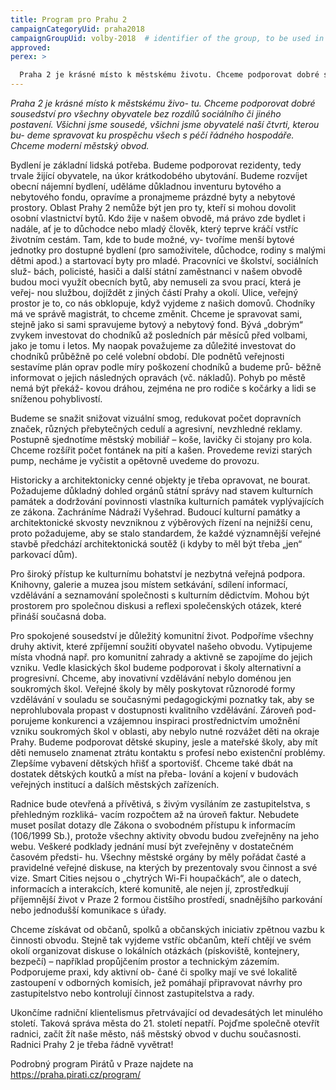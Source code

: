 ```yaml
---
title: Program pro Prahu 2
campaignCategoryUid: praha2018
campaignGroupUid: volby-2018  # identifier of the group, to be used in program point
approved:
perex: >

  Praha 2 je krásné místo k městskému životu. Chceme podporovat dobré sousedství pro všechny obyvatele bez rozdílů sociálního či jiného postavení. Všichni jsme sousedé, všichni jsme obyvatelé naší čtvrti, kterou budeme spravovat ku prospěchu všech s péčí řádného hospodáře. Chceme moderní městský obvod.
---
```


*Praha 2 je krásné místo k městskému živo- tu. Chceme podporovat dobré sousedství pro všechny obyvatele bez rozdílů sociálního
či jiného postavení. Všichni jsme sousedé, všichni jsme obyvatelé naší čtvrti, kterou bu- deme spravovat ku prospěchu všech s péčí řádného hospodáře. Chceme moderní městský obvod.*

Bydlení je základní lidská potřeba. Budeme podporovat rezidenty, tedy trvale žijící obyvatele, na úkor krátkodobého ubytování. Budeme rozvíjet obecní nájemní bydlení, uděláme důkladnou inventuru bytového a nebytového fondu, opravíme a pronajmeme prázdné byty a nebytové prostory. Oblast Prahy 2 nemůže být jen pro ty, kteří si mohou dovolit osobní vlastnictví bytů. Kdo žije v našem obvodě, má právo zde bydlet i nadále, ať je to důchodce nebo mladý člověk, který teprve kráčí vstříc životním cestám. Tam, kde to bude možné, vy- tvoříme menší bytové jednotky pro dostupné bydlení (pro samoživitele, důchodce, rodiny s malými dětmi apod.) a startovací byty pro mladé. Pracovníci ve školství, sociálních služ- bách, policisté, hasiči a další státní zaměstnanci v našem obvodě budou moci využít obecních bytů, aby nemuseli za svou prací, která je veřej- nou službou, dojíždět z jiných částí Prahy a okolí. Ulice, veřejný prostor je to, co nás obklopuje, když vyjdeme z našich domovů. Chodníky má ve správě magistrát, to chceme změnit. Chceme je spravovat sami, stejně jako si sami spravujeme bytový a nebytový fond. Bývá „dobrým“ zvykem investovat do chodníků až posledních pár měsíců před volbami, jako je tomu i letos. My naopak považujeme za důležité investovat do chodníků průběžně po celé volební období. Dle podnětů veřejnosti sestavíme plán oprav podle míry poškození chodníků a budeme prů- běžně informovat o jejich následných opravách (vč. nákladů). Pohyb po městě nemá být překáž- kovou dráhou, zejména ne pro rodiče s kočárky a lidi se sníženou pohyblivostí.

Budeme se snažit snižovat vizuální smog, redukovat počet dopravních značek, různých přebytečných cedulí a agresivní, nevzhledné reklamy. Postupně sjednotíme městský mobiliář – koše, lavičky či stojany pro kola. Chceme rozšířit počet fontánek na pití a kašen. Provedeme revizi starých pump, necháme je vyčistit a opětovně uvedeme do provozu. 

Historicky a architektonicky cenné objekty je třeba opravovat, ne bourat. Požadujeme důkladný dohled orgánů státní správy nad stavem kulturních památek a dodržování povinnosti vlastníka kulturních památek vyplývajících ze zákona. Zachráníme Nádraží Vyšehrad.
Budoucí kulturní památky a architektonické skvosty nevzniknou z výběrových řízení na nejnižší cenu, proto požadujeme, aby se stalo standardem, že každé významnější veřejné stavbě předchází architektonická soutěž (i kdyby to měl být třeba „jen“ parkovací dům). 

Pro široký přístup ke kulturnímu bohatství je nezbytná veřejná podpora. Knihovny, galerie a muzea jsou místem setkávání, sdílení informací, vzdělávání a seznamování společnosti s kulturním dědictvím. Mohou být prostorem pro společnou diskusi a reflexi společenských otázek, které přináší současná doba.

Pro spokojené sousedství je důležitý komunitní život. Podpoříme všechny druhy aktivit, které zpříjemní soužití obyvatel našeho obvodu. Vytipujeme místa vhodná např. pro komunitní zahrady a aktivně se zapojíme do jejich vzniku. Vedle klasických škol budeme podporovat i školy alternativní a progresivní. Chceme, aby inovativní vzdělávání nebylo doménou jen soukromých škol. Veřejné školy by měly poskytovat různorodé formy vzdělávání v souladu se současnými pedagogickými poznatky tak, aby se neprohlubovala propast v dostupnosti kvalitního vzdělávání. Zároveň pod- porujeme konkurenci a vzájemnou inspiraci prostřednictvím umožnění vzniku soukromých škol v oblasti, aby nebylo nutné rozvážet děti na okraje Prahy. Budeme podporovat dětské skupiny, jesle a mateřské školy, aby mít děti nemuselo znamenat ztrátu kontaktu s profesí nebo existenční problémy. Zlepšíme vybavení dětských hřišť a sportovišť. Chceme také dbát na dostatek dětských koutků a míst na přeba- lování a kojení v budovách veřejných institucí a dalších městských zařízeních.

Radnice bude otevřená a přívětivá, s živým vysíláním ze zastupitelstva, s přehledným rozkliká- vacím rozpočtem až na úroveň faktur. Nebudete muset posílat dotazy dle Zákona o svobodném přístupu k informacím (106/1999 Sb.), protože všechny aktivity obvodu budou zveřejněny na jeho webu. Veškeré podklady jednání musí být zveřejněny v dostatečném časovém předsti- hu. Všechny městské orgány by měly pořádat časté a pravidelné veřejné diskuse, na kterých by prezentovaly svou činnost a své vize. Smart Cities nejsou o „chytrých Wi-Fi houpačkách“, ale o datech, informacích a interakcích, které komunitě, ale nejen jí, zprostředkují příjemnější život v Praze 2 formou čistšího prostředí, snadnějšího parkování nebo jednodušší komunikace s úřady.

Chceme získávat od občanů, spolků a občanských iniciativ zpětnou vazbu k činnosti obvodu. Stejně tak vyjdeme vstříc občanům, kteří chtějí ve svém okolí organizovat diskuse o lokálních otázkách (pískoviště, kontejnery, bezpečí) – například propůjčením prostor a technickým zázemím. Podporujeme praxi, kdy aktivní ob- čané či spolky mají ve své lokalitě zastoupení v odborných komisích, jež pomáhají připravovat návrhy pro zastupitelstvo nebo kontrolují činnost zastupitelstva a rady.

Ukončíme radniční klientelismus přetrvávající od devadesátých let minulého století. Taková správa města do 21. století nepatří. Pojďme společně otevřít radnici, začít žít naše město, náš městský obvod v duchu současnosti. Radnici Prahy 2 je třeba řádně vyvětrat!

Podrobný program Pirátů v Praze najdete na https://praha.pirati.cz/program/
